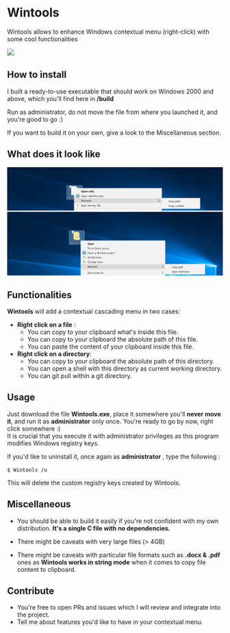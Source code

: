 
# Wintools
Wintools allows to enhance Windows contextual menu (right-click) with some cool functionalities

<img src="examples/showcase.gif" />

## How to install

I built a ready-to-use executable that should work on Windows 2000 and above, which you'll find here in **/build**

Run as administrator, do not move the file from where you launched it, and you're good to go :)

If you want to build it on your own, give a look to the Miscellaneous section.

## What does it look like 

<img src="examples/example_1.png" /><br />
<img src="examples/example_2.png" />

## Functionalities

**Wintools** will add a contextual cascading menu in two cases:
- **Right click on a file** : 
	- You can copy to your clipboard what's inside this file.
	- You can copy to your clipboard the absolute path of this file.
	- You can paste the content of your clipboard inside this file.
- **Right click on a directory**:
	- You can copy to your clipboard the absolute path of this directory.
	- You can open a shell with this directory as current working directory.
	- You can git pull within a git directory.

## Usage

Just download the file **Wintools.exe**, place it somewhere you'll **never move it**, and run it as **administrator** only once. You're ready to go by now, right click somewhere :) <br />
It is crucial that you execute it with administrator privileges as this program modifies Windows registry keys.

If you'd like to uninstall it, once again as **administrator** , type the following :

    $ Wintools /u

This will delete the custom registry keys created by Wintools.

##  Miscellaneous

- You should be able to build it easily if you're not confident with my own distribution. **It's a single C file with no dependencies.**

- There might be caveats with very large files (> 4GB)
- There might be caveats with particular file formats such as **.docx & .pdf** ones as **Wintools works in string mode** when it comes to copy file content to clipboard.

## Contribute

- You're free to open PRs and issues which I will review and integrate into the project.
- Tell me about features you'd like to have in your contextual menu.

